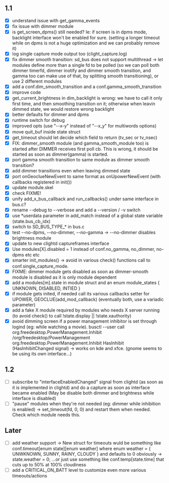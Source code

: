 ## 1.1
- [x] understand issue with get_gamma_events
- [x] fix issue with dimmer module
- [x] is get_screen_dpms() still needed? Ie: if screen is in dpms mode, backlight interface won't be enabled for sure. (setting a longer timeout while on dpms is not a huge optimization and we can probably remove it)
- [x] log single capture mode output too (clight_capture.log)
- [x] fix dimmer smooth transition: sd_bus does not support multithread -> let modules define more than a single fd to be polled (so we can poll both dimmer timerfd, dimmer inotify and dimmer smooth transition, and gamma too can make use of that, by splitting smooth transitioning), or use 2 different modules
- [x] add a conf.dim_smooth_transition and a conf.gamma_smooth_transition
- [x] improve code
- [x] get_current_brightness in dim_backlight is wrong: we have to call it only first time, and then smoothing transition on it; otherwise when leavin dimmed state, we would restore wrong backlight
- [x] better defaults for dimmer and dpms
- [x] runtime switch for debug
- [x] improved opts (use "--x-y" instead of "--x_y" for multiwords options)
- [x] move quit_buf inside state struct
- [x] get_timeout should let decide which field to return (tv_sec or tv_nsec)
- [x] FIX: dimmer_smooth module (and gamma_smooth_module too) is started after DIMMER receives first poll cb. This is wrong, it should be started as soon as dimmer(gamma) is started.
- [x] port gamma smooth transition to same module as dimmer smooth transition?
- [x] add dimmer transitions even when leaving dimmed state
- [x] port onGeoclueNewEvent to same format as onUpowerNewEvent (with callbacks registered in init())
- [x] update module.skel
- [x] check FIXME!
- [x] unify add_x_bus_callback and run_callbacks() under same interface in bus.c?
- [x] rename --debug to --verbose and add a --version / -v switch
- [x] use *userdata parameter in add_match instead of a global state variable (state.bus_cb_idx)
- [x] switch to SD_BUS_TYPE_* in bus.c
- [x] test --no-dpms, --no-dimmer, --no-gamma -> --no-dimmer disables brightness module
- [x] update to new clightd captureframes interface
- [x] Use modules[X].disabled = 1 instead of conf.no_gamma, no_dimmer, no-dpms etc etc
- [x] smarter init_modules() -> avoid in various check() functions call to conf.single_capture_mode. 
- [x] FIXME: dimmer module gets disabled as soon as dimmer-smooth module is disabled as it is only module dependent
- [x] add a modules[m].state in module struct and an enum module_states { UNKNOWN, DISABLED, INTIED }
- [x] if module gets inited, if needed call its various callbacks setter for UPOWER, GEOCLUE(add_mod_callback) (eventually both, use a variadic parameter)
- [x] add a fake X module required by modules who needs X server running (to avoid check() to call !state.display || !state.xauthority)
- [x] avoid dimming screen if a power management inhibitor is set through logind (eg: while watching a movie). busctl --user call org.freedesktop.PowerManagement.Inhibit /org/freedesktop/PowerManagement org.freedesktop.PowerManagement.Inhibit HasInhibit (HasInhibitChanged signal) -> works on kde and xfce. (gnome seems to be using its own interface...)

## 1.2
- [ ] subscribe to "interfaceEnabledChanged" signal from clightd (as soon as it is implemented in clightd) and do a capture as soon as interface became enabled (May be disable both dimmer and brightness while interface is disabled)
- [ ] "pause" modules when they're not needed (eg: dimmer while inhibition is enabled) -> set_timeout(fd, 0, 0) and restart them when needed. Check which module needs this.

## Later
- [ ] add weather support -> New struct for timeouts wuld be something like conf.timeout[enum state][enum weather] where enum weather = { UNWKNOWN, SUNNY, RAINY, CLOUDY } and defaults to 0 obviously -> state.weather = 0; ...or just use something like conf.temp[state.time] that cuts up to 50% at 100% cloudiness
- [ ] add a CRITICAL_ON_BATT level to customize even more various timeouts/actions
